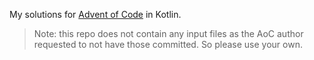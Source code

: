 My solutions for [Advent of Code](https://adventofcode.com) in Kotlin.

> Note: this repo does not contain any input files as the AoC author requested to not have those committed. So please use your own.
